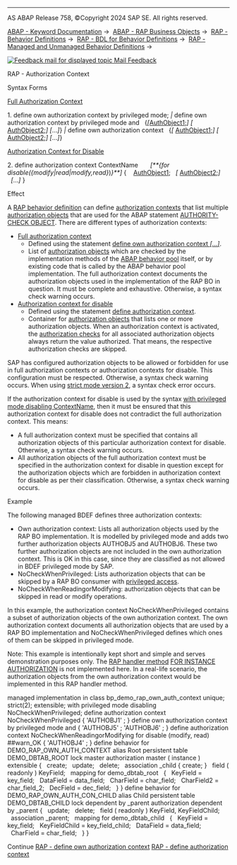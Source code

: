   

* * *

AS ABAP Release 758, ©Copyright 2024 SAP SE. All rights reserved.

[ABAP - Keyword Documentation](https://help.sap.com/doc/abapdocu_latest_index_htm/latest/en-US/abenabap.htm) →  [ABAP - RAP Business Objects](https://help.sap.com/doc/abapdocu_latest_index_htm/latest/en-US/abenabap_rap.htm) →  [RAP - Behavior Definitions](https://help.sap.com/doc/abapdocu_latest_index_htm/latest/en-US/abencds_bdef.htm) →  [RAP - BDL for Behavior Definitions](https://help.sap.com/doc/abapdocu_latest_index_htm/latest/en-US/abenbdl.htm) →  [RAP - Managed and Unmanaged Behavior Definitions](https://help.sap.com/doc/abapdocu_latest_index_htm/latest/en-US/abenbdl_rap_bo.htm) → 

 [![](Mail.gif?object=Mail.gif "Feedback mail for displayed topic") Mail Feedback](mailto:f1_help@sap.com?subject=Feedback%20on%20ABAP%20Documentation&body=Document:%20RAP%20-%20Authorization%20Context%2C%20ABENBDL_AUTHORIZATION_CONTEXT%2C%20758%0D%0A%0D%0AError:%0D%0A%0D%0A%0D%0A%0D%0ASuggestion%20for%20improvement:)

RAP - Authorization Context

Syntax Forms

[Full Authorization Context](https://help.sap.com/doc/abapdocu_latest_index_htm/latest/en-US/abenbdl_def_own_auth_context.htm)

1\. define own authorization context by privileged mode;
*|* define own authorization context by privileged mode and
  {*\[*[AuthObject1](https://help.sap.com/doc/abapdocu_latest_index_htm/latest/en-US/abenbc_authority_check.htm);*\]* *\[* [AuthObject2](https://help.sap.com/doc/abapdocu_latest_index_htm/latest/en-US/abenbc_authority_check.htm);*\]* *\[*...*\]*}
*|* define own authorization context
  {*\[* [AuthObject1](https://help.sap.com/doc/abapdocu_latest_index_htm/latest/en-US/abenbc_authority_check.htm);*\]* *\[* [AuthObject2](https://help.sap.com/doc/abapdocu_latest_index_htm/latest/en-US/abenbc_authority_check.htm);*\]* *\[*...*\]*}

[Authorization Context for Disable](https://help.sap.com/doc/abapdocu_latest_index_htm/latest/en-US/abenbdl_def_auth_context.htm)

2\. define authorization context ContextName
      *\[**{*for disable(*{*modify*|*read*|*modify,read*}*)*}**\]*
{
   [AuthObject1](https://help.sap.com/doc/abapdocu_latest_index_htm/latest/en-US/abenbc_authority_check.htm);
  *\[* [AuthObject2](https://help.sap.com/doc/abapdocu_latest_index_htm/latest/en-US/abenbc_authority_check.htm);*\]*
  *\[*...*\]*
}

Effect

A [RAP behavior definition](https://help.sap.com/doc/abapdocu_latest_index_htm/latest/en-US/abencds_behavior_definition_glosry.htm "Glossary Entry") can define [authorization contexts](https://help.sap.com/doc/abapdocu_latest_index_htm/latest/en-US/abencds_auth_con_glosry.htm "Glossary Entry") that list multiple [authorization objects](https://help.sap.com/doc/abapdocu_latest_index_htm/latest/en-US/abenauthorization_object_glosry.htm "Glossary Entry") that are used for the ABAP statement [AUTHORITY-CHECK OBJECT](https://help.sap.com/doc/abapdocu_latest_index_htm/latest/en-US/abapauthority-check.htm). There are different types of authorization contexts:

-   [Full authorization context](https://help.sap.com/doc/abapdocu_latest_index_htm/latest/en-US/abencds_own_ac_glosry.htm "Glossary Entry")
    -   Defined using the statement [define own authorization context *\[*...*\]*](https://help.sap.com/doc/abapdocu_latest_index_htm/latest/en-US/abenbdl_def_own_auth_context.htm).
    -   List of [authorization objects](https://help.sap.com/doc/abapdocu_latest_index_htm/latest/en-US/abenauthorization_object_glosry.htm "Glossary Entry") which are checked by the implementation methods of the [ABAP behavior pool](https://help.sap.com/doc/abapdocu_latest_index_htm/latest/en-US/abenbehavior_pool_glosry.htm "Glossary Entry") itself, or by existing code that is called by the ABAP behavior pool implementation. The full authorization context documents the authorization objects used in the implementation of the RAP BO in question. It must be complete and exhaustive. Otherwise, a syntax check warning occurs.
-   [Authorization context for disable](https://help.sap.com/doc/abapdocu_latest_index_htm/latest/en-US/abencds_auth_context_glosry.htm "Glossary Entry")
    -   Defined using the statement [define authorization context](https://help.sap.com/doc/abapdocu_latest_index_htm/latest/en-US/abenbdl_def_auth_context.htm).
    -   Container for [authorization objects](https://help.sap.com/doc/abapdocu_latest_index_htm/latest/en-US/abenauthorization_object_glosry.htm "Glossary Entry") that lists one or more authorization objects. When an authorization context is activated, the [authorization checks](https://help.sap.com/doc/abapdocu_latest_index_htm/latest/en-US/abenauthorization_check_glosry.htm "Glossary Entry") for all associated authorization objects always return the value authorized. That means, the respective authorization checks are skipped.

SAP has configured authorization objects to be allowed or forbidden for use in full authorization contexts or authorization contexts for disable. This configuration must be respected. Otherwise, a syntax check warning occurs. When using [strict mode version 2](https://help.sap.com/doc/abapdocu_latest_index_htm/latest/en-US/abenbdl_strict_2.htm), a syntax check error occurs.

If the authorization context for disable is used by the syntax [with privileged mode disabling ContextName](https://help.sap.com/doc/abapdocu_latest_index_htm/latest/en-US/abenbdl_privileged_mode.htm), then it must be ensured that this authorization context for disable does not contradict the full authorization context. This means:

-   A full authorization context must be specified that contains all authorization objects of this particular authorization context for disable. Otherwise, a syntax check warning occurs.
-   All authorization objects of the full authorization context must be specified in the authorization context for disable in question except for the authorization objects which are forbidden in authorization context for disable as per their classification. Otherwise, a syntax check warning occurs.

Example

The following managed BDEF defines three authorization contexts:

-   Own authorization context: Lists all authorization objects used by the RAP BO implementation. It is modelled by privileged mode and adds two further authorization objects AUTHOBJ5 and AUTHOBJ6. These two further authorization objects are not included in the own authorization context. This is OK in this case, since they are classified as not allowed in BDEF privileged mode by SAP.
-   NoCheckWhenPrivileged: Lists authorization objects that can be skipped by a RAP BO consumer with [privileged access](https://help.sap.com/doc/abapdocu_latest_index_htm/latest/en-US/abapeml_privileged.htm).
-   NoCheckWhenReadingorModifying: authorization objects that can be skipped in read or modify operations.

In this example, the authorization context NoCheckWhenPrivileged contains a subset of authorization objects of the own authorization context. The own authorization context documents all authorization objects that are used by a RAP BO implementation and NoCheckWhenPrivileged defines which ones of them can be skipped in privileged mode.

Note: This example is intentionally kept short and simple and serves demonstration purposes only. The [RAP handler method](https://help.sap.com/doc/abapdocu_latest_index_htm/latest/en-US/abenabp_handler_method_glosry.htm "Glossary Entry") [FOR INSTANCE AUTHORIZATION](https://help.sap.com/doc/abapdocu_latest_index_htm/latest/en-US/abaphandler_meth_auth.htm) is not implemented here. In a real-life scenario, the authorization objects from the own authorization context would be implemented in this RAP handler method.

managed implementation in class bp\_demo\_rap\_own\_auth\_context unique;
strict(2);
extensible;
with privileged mode disabling NoCheckWhenPrivileged;
define authorization context NoCheckWhenPrivileged
{
'AUTHOBJ1' ;
}
define own authorization context by privileged mode and
{
'AUTHOBJ5' ;
'AUTHOBJ6' ;
}
define authorization context NoCheckWhenReadingorModifying
for disable (modify, read) ##warn\_OK
{
'AUTHOBJ4' ;
}
define behavior for DEMO\_RAP\_OWN\_AUTH\_CONTEXT alias Root
persistent table DEMO\_DBTAB\_ROOT
lock master
authorization master ( instance )
extensible
{
  create;
  update;
  delete;
  association \_child { create; }
  field ( readonly ) KeyField;
  mapping for demo\_dbtab\_root
  {
  KeyField = key\_field;
  DataField = data\_field;
  CharField = char\_field;
  CharField2 = char\_field\_2;
  DecField = dec\_field;
  }
}
define behavior for DEMO\_RAP\_OWN\_AUTH\_CON\_CHILD alias Child
persistent table DEMO\_DBTAB\_CHILD
lock dependent by \_parent
authorization dependent by \_parent
{
  update;
  delete;
  field ( readonly ) KeyField, KeyFieldChild;
  association \_parent;
  mapping for demo\_dbtab\_child
  {
  KeyField = key\_field;
  KeyFieldChild = key\_field\_child;
  DataField = data\_field;
  CharField = char\_field;
  }
}

Continue
[RAP - define own authorization context](https://help.sap.com/doc/abapdocu_latest_index_htm/latest/en-US/abenbdl_def_own_auth_context.htm)
[RAP - define authorization context](https://help.sap.com/doc/abapdocu_latest_index_htm/latest/en-US/abenbdl_def_auth_context.htm)